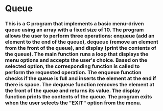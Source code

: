 # Queue
### This is a C program that implements a basic menu-driven queue using an array with a fixed size of 10. The program allows the user to perform three operations: enqueue (add an element to the end of the queue), dequeue (remove an element from the front of the queue), and display (print the contents of the queue). The main function runs a loop that displays the menu options and accepts the user's choice. Based on the selected option, the corresponding function is called to perform the requested operation. The enqueue function checks if the queue is full and inserts the element at the end if there is space. The dequeue function removes the element at the front of the queue and returns its value. The display function prints the contents of the queue. The program exits when the user selects the "EXIT" option from the menu.

